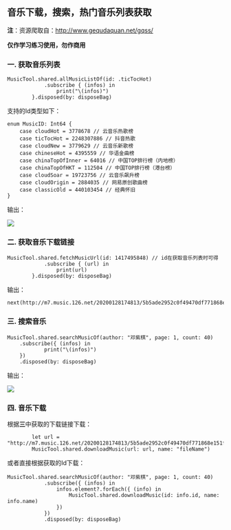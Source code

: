 ## 音乐下载，搜索，热门音乐列表获取

**注**：资源爬取自：http://www.gequdaquan.net/gqss/

**仅作学习练习使用，勿作商用**

### 一. 获取音乐列表

```
MusicTool.shared.allMusicListOf(id: .ticTocHot)
            .subscribe { (infos) in
                print("\(infos)")
        }.disposed(by: disposeBag)
```

支持的Id类型如下：

```
enum MusicID: Int64 {
    case cloudHot = 3778678 // 云音乐热歌榜
    case ticTocHot = 2248307886 // 抖音热歌
    case cloudNew = 3779629 // 云音乐新歌榜
    case chineseHot = 4395559 // 华语金曲榜
    case chinaTopOfInner = 64016 // 中国TOP排行榜（内地榜）
    case chinaTopOfHKT = 112504 // 中国TOP排行榜（港台榜）
    case cloudSoar = 19723756 // 云音乐飙升榜
    case cloudOrigin = 2884035 // 网易原创歌曲榜
    case classicOld = 440103454 // 经典怀旧
}
```

输出：

![](../Pic/MusicList.png)

### 二. 获取音乐下载链接

```
MusicTool.shared.fetchMusicUrl(id: 1417495848) // id在获取音乐列表时可得
            .subscribe { (url) in
                print(url)
        }.disposed(by: disposeBag)
```

输出：

```
next(http://m7.music.126.net/20200128174813/5b5ade2952c0f49470df771868e151fd/ymusic/025d/0f52/560f/575dd9d27b88fdb31acaaec10feb15d1.mp3)
```

### 三. 搜索音乐

```
MusicTool.shared.searchMusicOf(author: "邓紫棋", page: 1, count: 40)
    .subscribe({ (infos) in
    		print("\(infos)")
    })
    .disposed(by: disposeBag)
```

输出：

![](../Pic/MusicSearch.png)

### 四. 音乐下载

根据**三**中获取的下载链接下载：

```
        let url = "http://m7.music.126.net/20200128174813/5b5ade2952c0f49470df771868e151fd/ymusic/025d/0f52/560f/575dd9d27b88fdb31acaaec10feb15d1.mp3"
        MusicTool.shared.downloadMusic(url: url, name: "fileName")
```

或者直接根据获取的Id下载：

```
MusicTool.shared.searchMusicOf(author: "邓紫棋", page: 1, count: 40)
            .subscribe({ (infos) in
                infos.element?.forEach({ (info) in
                    MusicTool.shared.downloadMusic(id: info.id, name: info.name)
                })
            })
            .disposed(by: disposeBag)
```

